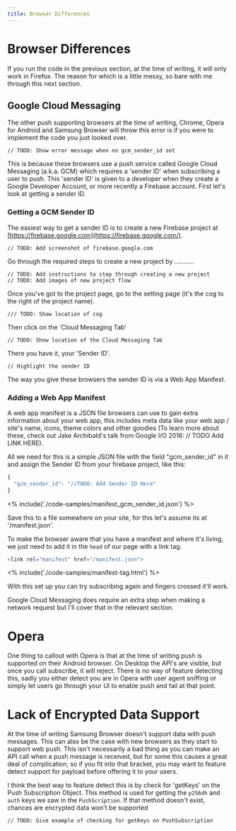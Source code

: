 ```yaml
---
title: Browser Differences
---
```

# Browser Differences

If you run the code in the previous section, at the time of writing, it will
only work in Firefox. The reason for which is a little messy, so bare with
me through this next section.

## Google Cloud Messaging

The other push supporting browsers at the time of writing,
Chrome, Opera for Android and Samsung Browser will throw this error is if
you were to implement the code you just looked over.

    // TODO: Show error message when no gcm_sender_id set

This is because these browsers use a push service called Google Cloud Messaging
(a.k.a. GCM) which requires a 'sender ID' when subscribing a user to push.
This 'sender ID' is given to a developer when they create a Google Developer
Account, or more recently a Firebase account. First let's look at getting
a sender ID.

### Getting a GCM Sender ID

The easiest way to get a sender ID is to create a new Firebase project at
[https://firebase.google.com](https://firebase.google.com/).

    // TODO: Add screenshot of firebase.google.com

Go through the required steps to create a new project by ...........

    // TODO: Add instructions to step through creating a new project
    // TODO: Add images of new project flow

Once you've got to the project page, go to the setting page (it's the cog to
the right of the project name).

    /// TODO: Show location of cog

Then click on the 'Cloud Messaging Tab'

    // TODO: Show location of the Cloud Messaging Tab

There you have it, your 'Sender ID'.

    // Highlight the sender ID

The way you give these browsers the sender ID is via a Web App Manifest.

### Adding a Web App Manifest

A web app manifest is a JSON file browsers can use to gain extra information
about your web app, this includes meta data like your web app / site's name,
icons, theme colors and other goodies (To learn more about these, check out
Jake Archibald's talk from Google I/O 2016: // TODO Add LINK HERE).

All we need for this is a simple JSON file with the field "gcm_sender_id"
in it and assign the Sender ID from your firebase project, like this:

``` javascript
{
  "gcm_sender_id": "//TODO: Add Sender ID Here"
}
```
<% include('./code-samples/manifest_gcm_sender_id.json') %>

Save this to a file somewhere on your site, for this let's assume its at
'/manifest.json'.

To make the browser aware that you have a manifest and where it's living, we
just need to add it in the `head` of our page with a link tag.

``` javascript
<link rel="manifest" href="/manifest.json">
```
<% include('./code-samples/manifest-tag.html') %>

With this set up you can try subscribing again and fingers crossed it'll work.

Google Cloud Messaging does require an extra step when making a network request
but I'll cover that in the relevant section.

# Opera

One thing to callout with Opera is that at the time of writing push is supported
on their Android browser. On Desktop the API's are visible, but once you
call subscribe, it will reject. There is no way of feature detecting this, sadly
you either detect you are in Opera with user agent sniffing or simply let users
go through your UI to enable push and fail at that point.

# Lack of Encrypted Data Support

At the time of writing Samsung Browser doesn't support data with push messages.
This can also be the case with new browsers as they start to support web push.
This isn't necessarily a bad thing as you can make an API call when
a push message is received, but for some this causes a great deal of
complication, so if you fit into that bracket, you may want to feature detect
support for payload before offering it to your users.

I think the best way to feature detect this is by check for 'getKeys' on the
Push Subscription Object. This method is used for getting the `p256dh` and
`auth` keys we saw in the `PushScription`. If that method doesn't exist, chances
are encrypted data won't be supported

    // TODO: Give example of checking for getKeys on PushSubscription
